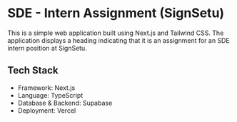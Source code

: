 # SDE - Intern Assignment (SignSetu)

This is a simple web application built using Next.js and Tailwind CSS. The application displays a heading indicating that it is an assignment for an SDE intern position at SignSetu.

## Tech Stack

- Framework: Next.js
- Language: TypeScript
- Database & Backend: Supabase
- Deployment: Vercel
